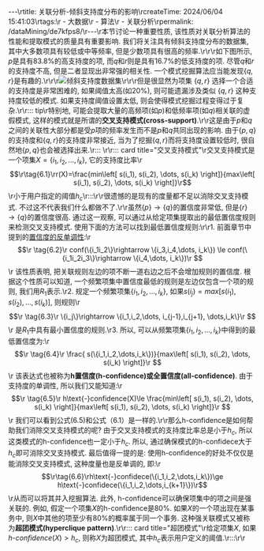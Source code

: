 ---\rtitle: 关联分析-倾斜支持度分布的影响\rcreateTime: 2024/06/04 15:41:03\rtags:\r  - 大数据\r  - 算法\r  - 关联分析\rpermalink: /dataMining/de7kfps8/\r---\r本节讨论一种重要性质, 该性质对关联分析算法的性能和提取模式的质量具有重要影响. 我们将关注具有倾斜支持度分布的数据集, 其中大多数项具有较低或中等频率, 但是少数项具有很高的频率.\r<!-- more -->\r\r如下图所示, $p$是具有83.8%的高支持度的项, 而$q$和$r$则是具有16.7%的低支持度的项. 尽管$q$和$r$的支持度不高, 但是二者显现出非常强的相关性. 一个模式挖掘算法应当能发现$\{q,r\}$是有趣的.\r\r\r![倾斜支持度数据集](/screen_shot/tilt-support-data-set.png)\r\r\r但是很显然为项集 $\{q,r\}$ 选择一个合适的支持度是非常困难的, 如果阈值太高(如20%), 则可能遗漏涉及类似 $\{q,r\}$ 这种支持度较低的模式. 如果支持度阈值设置太低, 则会使得模式挖掘过程变得过于复杂.\r\r::: tip\r特别地, 可能会提取大量的高频项(如$p$)和低频率项(如$q$)相关联的虚假模式, 这样的模式就是所谓的**交叉支持模式(cross-support)**.\r\r这是由于$p$和$q$之间的关联性大部分都是受$p$项的频率发生而不是$p$和$q$共同出现的影响. 由于$\{p,q\}$的支持度和$\{q,r\}$的支持度非常接近, 当为了挖掘$\{q,r\}$而将支持度设置较低时, 很自然地$\{p,q\}$也会被选择出来.\r::: \r\r::: card  title="交叉支持模式"\r交叉支持模式是一个项集$X=\{i_1,i_2,\dots, i_k\}$, 它的支持度比率\r$$\r\tag{6.1}\rr(X)=\frac{min\left[ s(i_1), s(i_2), \dots, s(i_k) \right]}{max\left[ s(i_1), s(i_2), \dots, s(i_k) \right]}\r$$\r小于用户指定的阈值$h_c$\r:::\r\r很遗憾的是现有的度量都不足以消除交叉支持模式. 不过这不代表我们什么都做不了.\r\r虽然$\{p\}\rightarrow \{q\}$的置信度非常低, 但是$\{r\}\rightarrow \{q\}$的置信度很高. 通过这一观察, 可以通过从给定项集提取出的最低置信度规则来检测交叉支持模式. 使用下面的方法可以找到最低置信度规则:\r\r1. 前面章节中提到的[置信度的反单调性](/dataMining/ieeskrq3/#基于置信度的剪枝):\r   $$\r   \tag{6.2}\r   conf(\{i_1i_2\}\rightarrow \{i_3,i_4,\dots, i_k\}) \le conf(\{i_1i_2i_3\}\rightarrow \{i_4,\dots, i_k\})\r   $$\r   该性质表明, 把关联规则左边的项不断一道右边之后不会增加规则的置信度. 根据这个性质可以知道, 一个频繁项集中置信度最低的规则是左边仅包含一个项的规则, 我们用$R_1$表示.\r2. 规定一个频繁项集$\{i_1,i_2,\dots,i_k\}$, 如果$s(i_j)=max\left[ s(i_1), s(i_2), \dots, s(i_k) \right]$, 则规则\r   $$\r   \tag{6.3}\r   \{i_j\}\rightarrow \{i_1,i_2,\dots, i_{j-1},i_{j+1}, \dots,i_k\}\r   $$\r   是$R_1$中具有最小置信度的规则.\r3. 所以, 可以从频繁项集$\{i_1,i_2,\dots,i_k\}$中得到的最低置信度为:\r   $$\r   \tag{6.4}\r   \frac{ s(\{i_1,i_2,\dots,i_k\})}{max\left[ s(i_1), s(i_2), \dots, s(i_k) \right]}\r   $$\r   该表达式也被称为**h置信度(h-confidence)**或**全置信度(all-confidence)**. 由于支持度的单调性, 所以我们又能知道:\r   $$\r   \tag{6.5}\r   h\text{-}confidence(X)\le \frac{min\left[ s(i_1), s(i_2), \dots, s(i_k) \right]}{max\left[ s(i_1), s(i_2), \dots, s(i_k) \right]}\r   $$\r   我们可以看到公式(6.5)和公式（6.1）是一样的.\r\r那么h-confidence是如何帮助我们消除交叉支持模式的呢? 由于交叉支持模式的支持度比率总是小于$h_c$, 所以这类模式的h-confidence也一定小于$h_c$. 所以, 通过确保模式的h-confidece大于$h_c$即可消除交叉支持模式. 最后值得一提的是: 使用h-confidence的好处不仅仅是能消除交叉支持模式, 这种度量也是反单调的, 即:\r$$\r\tag{6.6}\rh\text{-}confidece(\{i_1,i_2,\dots,i_k\})\ge h\text{-}confidece(\{i_1,i_2,\dots,i_{k+1}\})\r$$\r从而可以将其并入挖掘算法. 此外, h-confidence可以确保项集中的项之间是强关联的. 例如, 假定一个项集$X$的h-confidence是80%. 如果$X$的一个项出现在某事务中, 则$X$中其他的项至少有80%的概率属于同一个事务. 这种强关联模式又被称为**超团模式(hyperclique pattern)**.\r\r::: card  title="超团模式"\r给定项集$X$, 如果$h\text{-}confidence(X) > h_c$, 则称$X$为超团模式, 其中$h_c$表示用户定义的阈值.\r:::\r\r